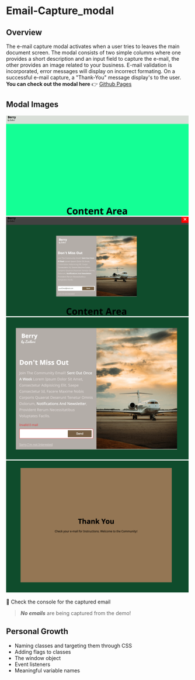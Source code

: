 # Email-Capture_modal

## Overview 

The e-mail capture modal activates when a user tries to leaves the main document screen. The modal consists of two simple columns where one provides a short description and an input field to capture the e-mail, the other provides an image related to your business. E-mail validation is incorporated, error messages will display on incorrect formating. On a successful e-mail capture, a "Thank-You" message display's to the user. **You can check out the modal here** :point_right: [Github Pages](https://halo8424.github.io/Email-Capture_modal/)

## Modal Images

<img src="Img/content-area-min.png" width=500>
<img src="Img/active-modal-min.png" width=500>
<img src="Img/error-msg-min.png" width=500>
<img src="Img/successful_email-capture-min.png" width=500>

:eyes: Check the console for the captured email
> ***No emails*** are being captured from the demo!


## Personal Growth

- Naming classes and targeting them through CSS
- Adding flags to classes
- The window object
- Event listeners
- Meaningful variable names
